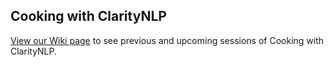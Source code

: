 ## Cooking with ClarityNLP

[View our Wiki page](https://github.com/ClarityNLP/ClarityNLP/wiki/Cooking-with-ClarityNLP) to see previous and upcoming sessions of Cooking with ClarityNLP.
